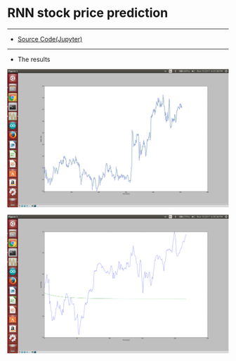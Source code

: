 # RNN stock price prediction

***

* [Source Code(Jupyter)](https://github.com/leehaesung/RNN_stock_price_prediction/blob/master/rnn_stock_prediction_longterm.ipynb)

*** 

* The results

![stock_price_prediction01.png](https://github.com/leehaesung/RNN_stock_price_prediction/blob/master/images/stock_price_prediction01.png)


![stock_price_prediction02.png](https://github.com/leehaesung/RNN_stock_price_prediction/blob/master/images/stock_price_prediction02.png)



